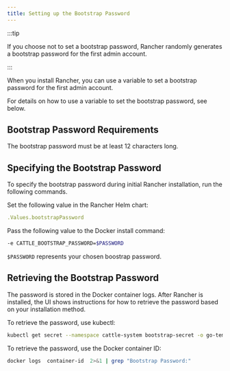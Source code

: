 ```yaml
---
title: Setting up the Bootstrap Password
---
```


<head>
  <link rel="canonical" href="https://ranchermanager.docs.rancher.com/getting-started/installation-and-upgrade/resources/bootstrap-password"/>
</head>

:::tip

If you choose not to set a bootstrap password, Rancher randomly generates a bootstrap password for the first admin account.

:::

When you install Rancher, you can use a variable to set a bootstrap password for the first admin account.

For details on how to use a variable to set the bootstrap password, see below.

## Bootstrap Password Requirements

The bootstrap password must be at least 12 characters long.

## Specifying the Bootstrap Password 

To specify the bootstrap password during initial Rancher installation, run the following commands.

<Tabs>
<TabItem value="Helm">
Set the following value in the Rancher Helm chart:

```yaml
.Values.bootstrapPassword
```

</TabItem>
<TabItem value="Docker">
Pass the following value to the Docker install command:

```bash
-e CATTLE_BOOTSTRAP_PASSWORD=$PASSWORD
```

`$PASSWORD` represents your chosen boostrap password.

</TabItem>
</Tabs>

## Retrieving the Bootstrap Password

The password is stored in the Docker container logs. After Rancher is installed, the UI shows instructions for how to retrieve the password based on your installation method. 

<Tabs>
<TabItem value="Helm">
To retrieve the password, use kubectl:

```bash
kubectl get secret --namespace cattle-system bootstrap-secret -o go-template='{{ .data.bootstrapPassword|base64decode}}{{ "\n" }}'
```

</TabItem>
<TabItem value="Docker">
To retrieve the password, use the Docker container ID:

```bash
docker logs  container-id  2>&1 | grep "Bootstrap Password:"
```

</TabItem>
</Tabs>